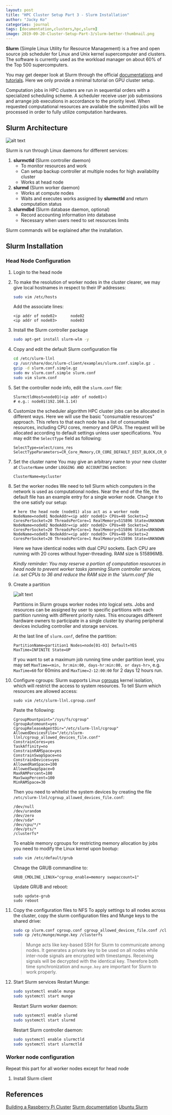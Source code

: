 ```yaml
---
layout: post
title: "HPC Cluster Setup Part 3 - Slurm Installation"
author: "Jacky Ko"
categories: journal
tags: [documentation,clusters,hpc,slurm]
image: 2019-09-20-Cluster-Setup-Part-3/slurm-better-thumbnail.png
---
```


**Slurm** (Simple Linux Utility for Resource Management) is a free and open source job scheduler for Linux and Unix kernel supercomputer and clusters. The software is currently used as the workload manager on about 60% of the Top 500 supercomputers.

You may get deeper look at Slurm through the official [documentations](https://slurm.schedmd.com/documentation.html) and [tutorials](https://slurm.schedmd.com/tutorials.html). Here we only provide a minimal tutorial on GPU cluster setup.

Computation jobs in HPC clusters are run in sequential orders with a specialized scheduling scheme. A scheduler receive user job submissions and arrange job executions in accordance to the priority level. When requested computational resources are available the submitted jobs will be processed in order to fully utilize computation hardwares.

## Slurm Architecture
![alt text](../assets/img/2019-09-20-Cluster-Setup-Part-3/arch.gif "Slurm architecture")

Slurm is run through Linux daemons for different services:

1. **slurmctld** (Slurm controller daemon)
	- To monitor resources and work
	- Can setup backup controller at multiple nodes for high availability cluster
	- Works at head node
2. **slurmd** (Slurm worker daemon)
	- Works at compute nodes
	- Waits and executes works assigned by **slurmctld** and return computation status
3. **slurmdbd** (Slurm database daemon, optional)
	- Record accounting information into database
	- Necessary when users need to set resources limits

Slurm commands will be explained after the installation.

## Slurm Installation
### Head Node Configuration
1. Login to the head node
2. To make the resolution of worker nodes in the cluster clearer, we may give local hostnames in respect to their IP addresses:
	```bash
	sudo vim /etc/hosts
	```
	Add the associate lines:
	```
	<ip addr of node02>      node02
	<ip addr of node03>      node03
	```
3. Install the Slurm controller package
	```bash
	sudo apt-get install slurm-wlm -y
	```
4. Copy and edit the default Slurm configuration file
	```bash
	cd /etc/slurm-llnl
	cp /usr/share/doc/slurm-client/examples/slurm.conf.simple.gz .
	gzip -d slurm.conf.simple.gz
	sudo mv slurm.conf.simple slurm.conf
	sudo vim slurm.conf
	```
5. Set the controller node info, edit the `slurm.conf` file:
	```
	SlurmctldHost=node01(<ip addr of node01>)
	# e.g.: node01(192.168.1.14)
	```
6. Customize the scheduler algorithm
	HPC cluster jobs can be allocated in different ways. Here we will use the basic "consumable resources" approach. This refers to that each node has a list of consumable resources, including CPU cores, memory and GPUs. The request will be allocated according to default settings unless user specifications. You may edit the `SelectType` field as following:
	```
	SelectType=select/cons_res
	SelectTypeParameters=CR_Core_Memory,CR_CORE_DEFAULT_DIST_BLOCK,CR_ONE_TASK_PER_CORE
	```
7. Set the cluster name
	You may give an arbitrary name to your new cluster at `ClusterName` under `LOGGING AND ACCOUNTING` section:
	```
	ClusterName=mycluster
	```
8. Set the worker nodes
	We need to tell Slurm which computers in the network is used as computational nodes. Near the end of the file, the default file has an example entry for a single worker node. Change it to the one satisfy our setup:
	```
	# here the head node (node01) also act as a worker node
	NodeName=node01 NodeAddr=<ip addr node01> CPUs=40 Sockets=2 CoresPerSocket=20 ThreadsPerCore=1 RealMemory=515896 State=UNKNOWN 
	NodeName=node02 NodeAddr=<ip addr node02> CPUs=40 Sockets=2 CoresPerSocket=20 ThreadsPerCore=1 RealMemory=515896 State=UNKNOWN 
	NodeName=node03 NodeAddr=<ip addr node03> CPUs=40 Sockets=2 CoresPerSocket=20 ThreadsPerCore=1 RealMemory=515896 State=UNKNOWN 
	```
	Here we have identical nodes with dual CPU sockets. Each CPU are running with 20 cores without hyper-threading. RAM size is 515896MB.

	*Kindly reminder: You may reserve a portion of computation resources in head node to prevent worker tasks jamming Slurm controller services, i.e. set CPUs to 36 and reduce the RAM size in the 'slurm.conf' file*

9. Create a partition

	![alt text](../assets/img/2019-09-20-Cluster-Setup-Part-3/entities.gif "Slurm cluster entites")
	
	Partitions in Slurm groups worker nodes into logical sets. Jobs and resources can be assigned by user to specific partitions with each partition running with different priority rules. This encourages different hardware owners to participate in a single cluster by sharing peripheral devices including controller and storage services.

	At the last line of `slurm.conf`, define the partition:
	```
	PartitionName=partition1 Nodes=node[01-03] Default=YES MaxTime=INFINITE State=UP
	```

	If you want to set a maximum job running time under partition level, you may set `MaxTime=<min, hr:min:00, days-hr:min:00, or days-hr>`, e.g. `MaxTime=60` for 60mins and `MaxTime=2-12:00:00` for 2 days 12 hours run.

10. Configure cgroups:
	Slurm supports Linux [cgroups](https://en.wikipedia.org/wiki/Cgroups) kernel isolation, which will restrict the access to system resources. To tell Slurm which resources are allowed access:
	```
	sudo vim /etc/slurm-llnl.cgroup.conf
	```

	Paste the following:
	```
	CgroupMountpoint="/sys/fs/cgroup"
	CgroupAutomount=yes
	CgroupReleaseAgentDir="/etc/slurm-llnl/cgroup"
	AllowedDevicesFile="/etc/slurm-llnl/cgroup_allowed_devices_file.conf"
	ConstrainCores=yes
	TaskAffinity=no
	ConstrainRAMSpace=yes
	ConstrainSwapSpace=no
	ConstrainDevices=yes
	AllowedRamSpace=100
	AllowedSwapSpace=0
	MaxRAMPercent=100
	MaxSwapPercent=100
	MinRAMSpace=30
	```

	Then you need to whitelist the system devices by creating the file `/etc/slurm-llnl/cgroup_allowed_devices_file.conf`:
	```
	/dev/null
	/dev/urandom
	/dev/zero
	/dev/sda*
	/dev/cpu/*/*
	/dev/pts/*
	/clusterfs*
	```

	To enable memory cgroups for restricting memory allocation by jobs you need to modify the Linux kernel upon bootup:
	```bash
	sudo vim /etc/default/grub
	```

	Chnage the GRUB commandline to:
	```
	GRUB_CMDLINE_LINUX="cgroup_enable=memory swapaccount=1"
	```

	Update GRUB and reboot:
	```
	sudo update-grub
	sudo reboot
	```
11. Copy the configuration files to NFS
	To apply settings to all nodes across the cluster, copy the slurm configuration files and Munge keys to the shared drive:
	```bash
	sudo cp slurm.conf cgroup.conf cgroup_allowed_devices_file.conf /clusterfs
	sudo cp /etc/munge/munge.key /clusterfs
	```

	> Munge acts like key-based SSH for Slurm to communicate among nodes. It generates a private key to be used on all nodes while inter-node signals are encrypted with timestamps. Receiving signals will be decrypted with the identical key. Therefore both time synchronization and `munge.key` are important for Slurm to work properly.
	
12. Start Slurm services
	Restart Munge:
	```bash
	sudo systemctl enable munge
	sudo systemctl start munge
	```

	Restart Slurm worker daemon:
	```bash
	sudo systemctl enable slurmd
	sudo systemctl start slurmd
	```

	Restart Slurm controller daemon:
	```bash
	sudo systemctl enable slurmctld
	sudo systemctl start slurmctld
	```

### Worker node configuration
Repeat this part for all worker nodes except for head node

1. Install Slurm client


## References
[Building a Raspberry Pi Cluster](https://medium.com/@glmdev/building-a-raspberry-pi-cluster-784f0df9afbd)
[Slurm documentation](https://slurm.schedmd.com/documentation.html)
[Ubuntu Slurm](https://github.com/mknoxnv/ubuntu-slurm)